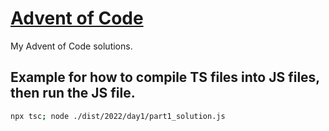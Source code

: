 # [Advent of Code](https://adventofcode.com/) 

My Advent of Code solutions.

## Example for how to compile TS files into JS files, then run the JS file.

```sh
npx tsc; node ./dist/2022/day1/part1_solution.js
```

